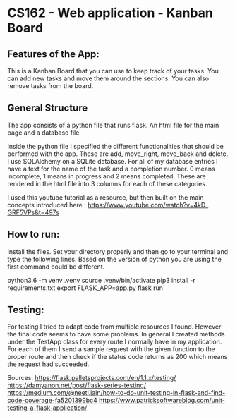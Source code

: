 # CS162 - Web application - Kanban Board
## Features of the App:
This is a Kanban Board that you can use to keep track of your tasks. You can add new tasks and move them around the sections. You can also remove tasks from the board. 

## General Structure
The app consists of a python file that runs flask. An html file for the main page and a database file.

Inside the python file I specified the different functionalities that should be performed with the app. These are add, move_right, move_back and delete. I use SQLAlchemy on a SQLite database. For all of my database entries I have a text for the name of the task and a completion number. 0 means incomplete, 1 means in progress and 2 means completed. These are rendered in the html file into 3 columns for each of these categories.

I used this youtube tutorial as a resource, but then built on the main concepts introduced here : https://www.youtube.com/watch?v=4kD-GRF5VPs&t=497s


## How to run:
Install the files. Set your directory properly and then go to your terminal and type the following lines. Based on the version of python you are using the first command could be different.

python3.6 -m venv .venv 
source .venv/bin/activate
pip3 install -r requirements.txt
export FLASK_APP=app.py
flask run

## Testing:
For testing I tried to adapt code from multiple resources I found. However the final code seems to have some problems. In general I created methods under the TestApp class for every route I normally have in my application. For each of them I send a sample request with the given function to the proper route and then check if the status code returns as 200 which means the request had succeeded. 

Sources:
https://flask.palletsprojects.com/en/1.1.x/testing/
https://damyanon.net/post/flask-series-testing/
https://medium.com/@neeti.jain/how-to-do-unit-testing-in-flask-and-find-code-coverage-fa5201399bc4
https://www.patricksoftwareblog.com/unit-testing-a-flask-application/

